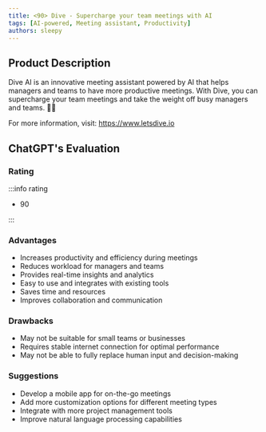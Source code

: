 ```yaml
---
title: <90> Dive - Supercharge your team meetings with AI
tags: [AI-powered, Meeting assistant, Productivity]
authors: sleepy
---
```


## Product Description

Dive AI is an innovative meeting assistant powered by AI that helps managers and teams to have more productive meetings. With Dive, you can supercharge your team meetings and take the weight off busy managers and teams. 🤖🎉

For more information, visit: https://www.letsdive.io

## ChatGPT's Evaluation

### Rating

:::info rating

- 90

:::

### Advantages

- Increases productivity and efficiency during meetings
- Reduces workload for managers and teams
- Provides real-time insights and analytics
- Easy to use and integrates with existing tools
- Saves time and resources
- Improves collaboration and communication


### Drawbacks

- May not be suitable for small teams or businesses
- Requires stable internet connection for optimal performance
- May not be able to fully replace human input and decision-making

### Suggestions

- Develop a mobile app for on-the-go meetings
- Add more customization options for different meeting types
- Integrate with more project management tools
- Improve natural language processing capabilities
